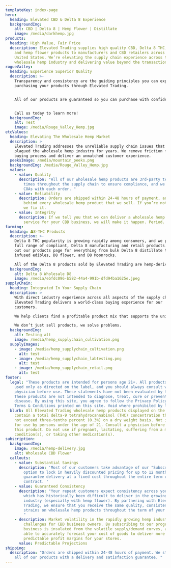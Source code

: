 ```yaml
---
templateKey: index-page
hero:
  heading: Elevated CBD & Delta 8 Experience
  backgroundImg:
    alt: CBD | Delta 8 | Hemp Flower | Distillate
    image: /media/darkhemp.jpg
products:
  heading: High Value, Fair Price
  description: Elevated Trading supplies high quality CBD, Delta 8 THC, CBN, CBG
    and hemp flower products to manufacturers and CBD retailers across the
    United States. We’re elevating the supply chain experience across the
    wholesale hemp industry and delivering value beyond the transaction.
rogueValley:
  heading: Experience Superior Quality
  description: >-
    Transparency and consistency are the guiding principles you can expect when
    purchasing your products through Elevated Trading. 


    All of our products are guaranteed so you can purchase with confidence. If you're not happy with the products, we will replace or buy back through our 100% satisfaction guarantee. 


    Call us today to learn more! 
  backgroundImg:
    alt: Test
    image: /media/Rouge_Valley_Hemp.jpg
etcValues:
  heading: Elevating The Wholesale Hemp Market
  description: >
    Elevated Trading addresses the unreliable supply chain issues that have
    plagued the wholesale hemp industry for years. We remove friction from your
    buying process and deliver an unmatched customer experience.
  peeksImage: /media/mountain_peeks.png
  backgroundImg: /media/Rouge_Valley_Hemp.jpg
  values:
    - value: Quality
      description: "All of our wholesale hemp products are 3rd-party tested multiple
        times throughout the supply chain to ensure compliance, and we provide
        COAs with each order. "
    - value: Reliability
      description: Orders are shipped within 24-48 hours of payment, and we stand
        behind every wholesale hemp product that we sell. If you’re not happy,
        we fix it.
    - value: Integrity
      description: If we tell you that we can deliver a wholesale hemp product or
        service for your CBD business, we will make it happen. Period.
farming:
  heading: 𝝙8-THC Products
  description: >-
    Delta 8 THC popularity is growing rapidly among consumers, and we provide a
    full range of compliant, Delta 8 manufacturing and retail products. Check
    out our products page for everything from bulk Delta 8 distillate to Delta 8
    infused edibles, D8 flower, and D8 Moonrocks. 

    All of the Delta 8 products sold by Elevated Trading are hemp-derived and contain less than 0.3% Delta 9 THC making the product federally legal under the 2018 Farm Bill.
  backgroundImg:
    alt: Delta 8 Wholesale D8
    image: /media/ebfdc096-b582-44a4-991b-dfd94ba1625e.jpeg
supplyChain:
  heading: Integrated In Your Supply Chain
  description: >
    With direct industry experience across all aspects of the supply chain,
    Elevated Trading delivers a world-class buying experience for our
    customers.  

    We help clients find a profitable product mix that supports the unique essence of your retail brand. 

    We don’t just sell products, we solve problems.
  backgroundImg:
    alt: Testing alt
    image: /media/hemp_supplychain_cultivation.png
  supplyImages:
    - image: /media/hemp_supplychain_cultivation.png
      alt: test
    - image: /media/hemp_supplychain_labtesting.png
      alt: test
    - image: /media/hemp_supplychain_retail.png
      alt: test
footer:
  legal: "These products are intended for persons age 21+. All products should be
    used only as directed on the label, and you should always consult with a
    physician before use. These statements have not been evaluated by the FDA.
    These products are not intended to diagnose, treat, cure or prevent any
    disease. By using this site, you agree to follow the Privacy Policy and all
    Terms & Conditions printed on this site. Void where prohibited by law. "
  blurb: All Elevated Trading wholesale hemp products displayed on the site
    contain a total delta-9 tetrahydrocannabinol (THC) concentration that does
    not exceed three-tenths percent (0.3%) on a dry weight basis. Not intended
    for use by persons under the age of 21. Consult a physician before using
    this product. Do not use if pregnant, lactating, suffering from a medical
    condition(s), or taking other medication(s).
subscription:
  backgroundImg:
    image: /media/hemp-delivery.jpg
    alt: Wholesale CBD Flower
  callouts:
    - value: Substantial Savings
      description: 'Most of our customers take advantage of our "Subscribe & Save"
        option to lock in heavily discounted pricing for up to 12 months and
        guarantee delivery at a fixed cost throughout the entire term of your
        contract. '
    - value: Guaranteed Consistency
      description: "Your repeat customers expect consistency across your product lines
        which has historically been difficult to deliver in the growing CBD
        industry (especially with hemp flower). By partnering with Elevated
        Trading, we ensure that you receive the same quality, consistency, and
        strains on wholesale hemp products throughout the term of your contract.
        "
    - description: Market volatility in the rapidly growing hemp industry causes real
        challenges for CBD business owners. By subscribing to our program, your
        business is insulated from the volatile supply/demand curves, and you're
        able to accurately forecast your cost of goods to deliver more
        predictable profit margins for your stores.
      value: Predictable Projections
shipping:
  description: "Orders are shipped within 24-48 hours of payment. We stand behind
    all of our products with a delivery and satisfaction guarantee. "
---
```

